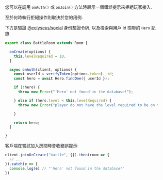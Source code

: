 您可以在調用 `onAuth()` 或 `onJoin()` 方法時展示一個錯誤提示來拒絕玩家接入.

至於何時執行拒絕操作則取決於您的用例.

下方是驗證 [@colyseus/social](/tools/colyseus-social/#server-side-api) 身份驗證令牌, 以及檢索與用戶 id 關聯的 `Hero` 記錄.

```typescript
export class BattleRoom extends Room {

  onCreate(options) {
    this.levelRequired = 10;
  }

  async onAuth(client, options) {
    const userId = verifyToken(options.token)._id;
    const hero = await Hero.findOne({ userId });

    if (!hero) {
      throw new Error("'Hero' not found in the database!");

    } else if (hero.level < this.levelRequired) {
      throw new Error("player do not have the level required to be on this room.");

    }

    return hero;
  }

}
```

客戶端在嘗試加入房間時會收錯誤提示:

```typescript
client.joinOrCreate("battle", {}).then(room => {
  // ...
}).catch(e => {
  console.log(e) // "'Hero' not found in the database!"
})
```
